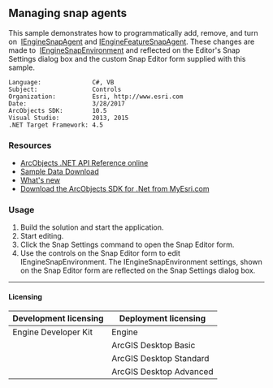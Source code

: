 ## Managing snap agents

This sample demonstrates how to programmatically add, remove, and turn on  [IEngineSnapAgent](http://esriControls/IEngineSnapAgent.htm) and [IEngineFeatureSnapAgent](http://esriControls/IEngineFeatureSnapAgent.htm). These changes are made to  [IEngineSnapEnvironment](http://esriControls/IEngineSnapEnvironment.htm) and reflected on the Editor's Snap Settings dialog box and the custom Snap Editor form supplied with this sample.  


<!-- TODO: Fill this section below with metadata about this sample-->
```
Language:              C#, VB
Subject:               Controls
Organization:          Esri, http://www.esri.com
Date:                  3/28/2017
ArcObjects SDK:        10.5
Visual Studio:         2013, 2015
.NET Target Framework: 4.5
```

### Resources

* [ArcObjects .NET API Reference online](http://desktop.arcgis.com/en/arcobjects/latest/net/webframe.htm)  
* [Sample Data Download](../../releases)  
* [What's new](http://desktop.arcgis.com/en/arcobjects/latest/net/webframe.htm#05247c04-bfd9-4e36-ae09-bc6e833c3b14.htm)  
* [Download the ArcObjects SDK for .Net from MyEsri.com](https://my.esri.com/)  

### Usage
1. Build the solution and start the application.  
1. Start editing.  
1. Click the Snap Settings command to open the Snap Editor form.  
1. Use the controls on the Snap Editor form to edit IEngineSnapEnvironment. The IEngineSnapEnvironment settings, shown on the Snap Editor form are reflected on the Snap Settings dialog box.   









---------------------------------

#### Licensing  
| Development licensing | Deployment licensing | 
| ------------- | ------------- | 
| Engine Developer Kit | Engine |  
|  | ArcGIS Desktop Basic |  
|  | ArcGIS Desktop Standard |  
|  | ArcGIS Desktop Advanced |  


